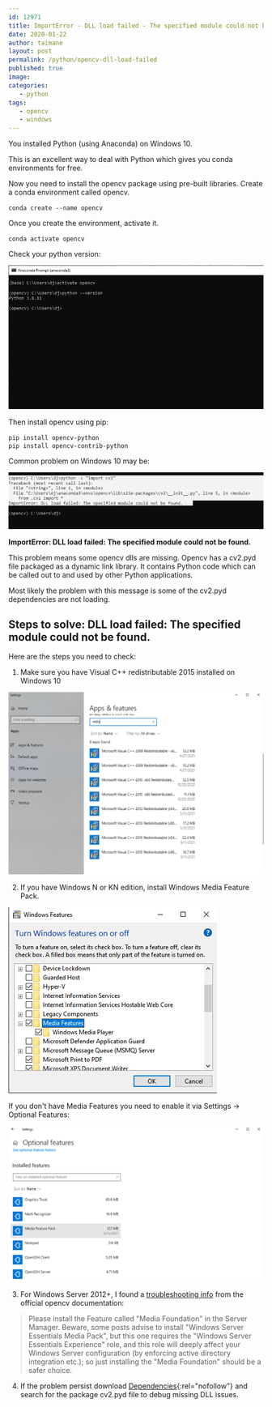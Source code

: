 ```yaml
---
id: 12971
title: ImportError - DLL load failed - The specified module could not be found.
date: 2020-01-22
author: taimane
layout: post
permalink: /python/opencv-dll-load-failed
published: true
image: 
categories: 
   - python
tags:
   - opencv
   - windows
---
```

You installed Python (using Anaconda) on Windows 10.
 
<!-- ![anaconda](/wp-content/uploads/2021/09/anaconda.png){:height="341px" width="448"} -->
 
This is an excellent way to deal with Python which gives you conda environments for free.
 
Now you need to install the opencv package using pre-built libraries. Create a conda environment called opencv.
 
```
conda create --name opencv
```
 
Once you create the environment, activate it.
 
```
conda activate opencv
```
 
Check your python version:
 
![opencv2](/wp-content/uploads/2021/09/opencv2.png)
 
Then install opencv using pip:
 
```
pip install opencv-python
pip install opencv-contrib-python
```
 
Common problem on Windows 10 may be:
 
![opencv3](/wp-content/uploads/2021/09/opencv3.png)
 
**ImportError: DLL load failed: The specified module could not be found.**
 
This problem means some opencv dlls are missing. Opencv has a cv2.pyd file packaged as a dynamic link library. It contains Python code which can be called out to and used by other Python applications.
 
Most likely the problem with this message is some of the cv2.pyd dependencies are not loading.
 
## Steps to solve: DLL load failed: The specified module could not be found.
 
Here are the steps you need to check:
 
1) Make sure you have Visual C++ redistributable 2015 installed on Windows 10
 
![opencv4](/wp-content/uploads/2021/09/opencv4.png)
 
2) If you have Windows N or KN edition, install Windows Media Feature Pack.
 
![opencv5](/wp-content/uploads/2021/09/opencv5.png)
 
If you don't have Media Features you need to enable it via Settings -> Optional Features:
 
![opencv6](/wp-content/uploads/2021/09/opencv6.png)
 
3) For Windows Server 2012+, I found a [troubleshooting info](https://pypi.org/project/opencv-python/) from the official opencv documentation:
 
 
>Please install the Feature called "Media Foundation" in the Server Manager. Beware, some posts advise to install "Windows Server Essentials Media Pack", but this one requires the "Windows Server Essentials Experience" role, and this role will deeply affect your Windows Server configuration (by enforcing active directory integration etc.); so just installing the "Media Foundation" should be a safer choice.
 
4) If the problem persist download [Dependencies](https://github.com/lucasg/Dependencies){:rel="nofollow"} and search for the package cv2.pyd file to debug missing DLL issues.

